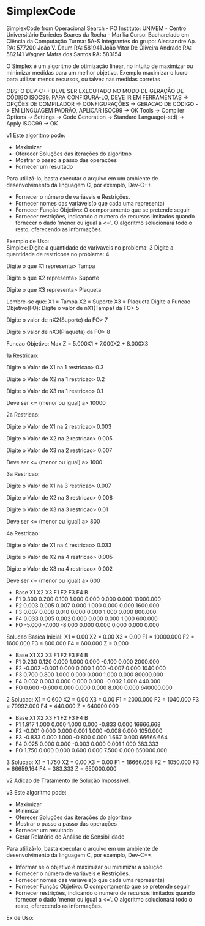 # SimplexCode
SimplexCode from Operacional Search - PO
Instituto: UNIVEM - Centro Universitário Euríedes Soares da Rocha - Marília
Curso: Bacharelado em Ciência da Computação
Turma: 5A-S
Integrantes do grupo:
  Alecsandre Ap. RA: 577200
  João V. Daum RA: 581941
  João Vitor De Oliveira Andrade RA: 582141
  Wagner Mafra dos Santos RA: 583154
  
  O Simplex é um algoritmo de otimização linear, no intuito de maximizar ou minimizar medidas para um melhor objetivo.
  Exemplo maximizar o lucro para utilizar menos recursos, ou talvez nas medidas corretas
  
  OBS: O DEV-C++ DEVE SER EXECUTADO NO MODO DE GERAÇÃO DE CÓDIGO ISOC99. PARA CONFIGURÁ-LO, DEVE IR EM FERRAMENTAS -> OPÇÕES DE COMPILADOR -> CONFIGURAÇÕES -> GERACAO DE CÓDIGO -> EM LINGUAGEM PADRÃO, APLICAR ISOC99 -> OK
  Tools -> Compiler Options -> Settings -> Code Generation -> Standard Language(-std) -> Apply ISOC99 -> OK
  
  v1
  Este algoritmo pode:
  - Maximizar
  - Oferecer Soluções das iterações do algoritmo
  - Mostrar o passo a passo das operações
  - Fornecer um resultado
  
   Para utilizá-lo, basta executar o arquivo em um ambiente de desenvolvimento da linguagem C, por exemplo, Dev-C++.
  - Fornecer o número de variáveis e Restrições.
  - Fornecer nomes das variáveis(o que cada uma representa)
  - Fornecer Função Objetivo: O comportamento que se pretende seguir
  - Fornecer restrições, indicando o numero de recursos limitados quando fornecer o dado 'menor ou igual a <='.
  O algoritmo solucionará todo o resto, oferecendo as informações.
  
  Exemplo de Uso:        
            Simplex:
Digite a quantidade de varivaveis no problema:
3
Digite a quantidade de restricoes no problema:
4

Digite o que X1 representa> Tampa

Digite o que X2 representa> Suporte

Digite o que X3 representa> Plaqueta

Lembre-se que:
X1 = Tampa
X2 = Suporte
X3 = Plaqueta
Digite a Funcao Objetivo(FO):
Digite o valor de nX1(Tampa) da FO> 5

Digite o valor de nX2(Suporte) da FO> 7

Digite o valor de nX3(Plaqueta) da FO> 8

Funcao Objetivo: Max Z = 5.000X1 + 7.000X2 + 8.000X3

1a Restricao:

Digite o Valor de X1 na 1 restricao> 0.3

Digite o Valor de X2 na 1 restricao> 0.2

Digite o Valor de X3 na 1 restricao> 0.1

Deve ser <= (menor ou igual) a> 10000


2a Restricao:

Digite o Valor de X1 na 2 restricao> 0.003

Digite o Valor de X2 na 2 restricao> 0.005

Digite o Valor de X3 na 2 restricao> 0.007

Deve ser <= (menor ou igual) a> 1600


3a Restricao:

Digite o Valor de X1 na 3 restricao> 0.007

Digite o Valor de X2 na 3 restricao> 0.008

Digite o Valor de X3 na 3 restricao> 0.01

Deve ser <= (menor ou igual) a> 800


4a Restricao:

Digite o Valor de X1 na 4 restricao> 0.033

Digite o Valor de X2 na 4 restricao> 0.005

Digite o Valor de X3 na 4 restricao> 0.002

Deve ser <= (menor ou igual) a> 600


- Base    X1      X2      X3      F1      F2      F3      F4      B
- F1      0.300   0.200   0.100   1.000   0.000   0.000   0.000   10000.000
- F2      0.003   0.005   0.007   0.000   1.000   0.000   0.000   1600.000
- F3      0.007   0.008   0.010   0.000   0.000   1.000   0.000   800.000
- F4      0.033   0.005   0.002   0.000   0.000   0.000   1.000   600.000
- FO      -5.000  -7.000  -8.000  0.000   0.000   0.000   0.000   0.000

Solucao Basica Inicial:   X1 = 0.00  X2 = 0.00  X3 = 0.00  F1 = 10000.000  F2 = 1600.000  F3 = 800.000  F4 = 600.000  Z = 0.000



- Base    X1      X2      X3      F1      F2      F3      F4      B
- F1      0.230   0.120   0.000   1.000   0.000   -0.100  0.000   2000.000
- F2      -0.002  -0.001  0.000   0.000   1.000   -0.007  0.000   1040.000
- F3      0.700   0.800   1.000   0.000   0.000   1.000   0.000   80000.000
- F4      0.032   0.003   0.000   0.000   0.000   -0.002  1.000   440.000
- FO      0.600   -0.600  0.000   0.000   0.000   8.000   0.000   640000.000

2 Solucao:   X1 = 0.600  X2 = 0.00  X3 = 0.00  F1 = 2000.000  F2 = 1040.000  F3 = 79992.000  F4 = 440.000  Z = 640000.000



- Base    X1      X2      X3      F1      F2      F3      F4      B
- F1      1.917   1.000   0.000   1.000   0.000   -0.833  0.000   16666.668
- F2      -0.001  0.000   0.000   0.001   1.000   -0.008  0.000   1050.000
- F3      -0.833  0.000   1.000   -0.800  0.000   1.667   0.000   66666.664
- F4      0.025   0.000   0.000   -0.003  0.000   0.001   1.000   383.333
- FO      1.750   0.000   0.000   0.600   0.000   7.500   0.000   650000.000

3 Solucao:   X1 = 1.750  X2 = 0.00  X3 = 0.00  F1 = 16666.068  F2 = 1050.000  F3 = 66659.164  F4 = 383.333  Z = 650000.000

 v2
  Adicao de Tratamento de Solução Impossível.
  
 v3
  Este algoritmo pode:
  - Maximizar
  - Minimizar
  - Oferecer Soluções das iterações do algoritmo
  - Mostrar o passo a passo das operações
  - Fornecer um resultado
  - Gerar Relatório de Análise de Sensibilidade
  
  Para utilizá-lo, basta executar o arquivo em um ambiente de desenvolvimento da linguagem C, por exemplo, Dev-C++.
  - Informar se o objetivo é maximizar ou minimizar a solução.
  - Fornecer o número de variáveis e Restrições.
  - Fornecer nomes das variáveis(o que cada uma representa)
  - Fornecer Função Objetivo: O comportamento que se pretende seguir
  - Fornecer restrições, indicando o numero de recursos limitados quando fornecer o dado 'menor ou igual a <='.
  O algoritmo solucionará todo o resto, oferecendo as informações.
  
  
  Ex de Uso:
